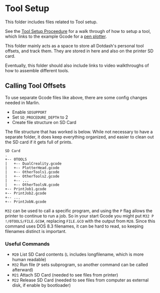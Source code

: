 # Tool Setup

This folder includes files related to Tool setup.

See the [Tool Setup Proceedure](/Tool_setup/Tool_setup_proceedure.md) for a walk through of how to setup a tool, which links to the example Gcode for a [pen plotter](/Tool_Setup/PlotterHead.gcode).

This folder mainly acts as a space to store all Dotdash's personal tool offsets, and track them.  They are stored in here and also on the printer SD card.

Eventually, this folder should also include links to video walkthroughs of how to assemble different tools.  

## Calling Tool Offsets

To use separate Gcode files like above, there are some config changes needed in Marlin.  

- Enable `SDSUPPORT`
- Set `SD_PROCEDURE_DEPTH` to 2
- Create file structure on SD Card

The file structure that has worked is below.  While not necessary to have a separate folder, it does keep everything organized, and easier to clean out the SD card if it gets full of prints.

```
SD Card
.
+-- 0TOOLS
|   +-- DualCreality.gcode
|   +-- PlotterHead.gcode
|   +-- OtherTools1.gcode
|   +-- OtherTools2.gcode
|   +-- ...
|   +-- OtherToolsN.gcode
+-- PrintJob1.gcode
+-- PrintJob2.gcode
+-- ...
+-- PrintJobN.gcode
```

`M32` can be used to call a specific program, and using the `P` flag allows the printer to continue to run a job.  So in your start Gcode you might put `M32 P !/0TOOLS/FILE.GCO#`, replacing `FILE.GCO` with the output from `M20`.  Since this command uses DOS 8.3 filenames, it can be hard to read, so keeping filenames distinct is important.

### Useful Commands
- `M20` List SD Card contents (`L` includes longfilename, which is more human readable)
- `M32` Run file (`P` sets subprogram, so another command can be called afterward)
- `M21` Attach SD Card (needed to see files from printer)
- `M22` Release SD Card (needed to see files from computer as external disk, if enable by bootloader)
